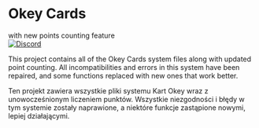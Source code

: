 # Okey Cards
with new points counting feature  
[![Discord](https://discordapp.com/api/guilds/370909694056726528/widget.png?style=shield)](https://discord.gg/jqbq85J)

This project contains all of the Okey Cards system files along with updated point counting.
All incompatibilities and errors in this system have been repaired, and some functions replaced with new ones that work better.

Ten projekt zawiera wszystkie pliki systemu Kart Okey wraz z unowocześnionym liczeniem punktów.
Wszystkie niezgodności i błędy w tym systemie zostały naprawione, a niektóre funkcje zastąpione nowymi, lepiej działającymi.


